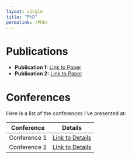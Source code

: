 ```yaml
---
layout: single
title: "PhD"
permalink: /PhD/
---
```



# Publications

- **Publication 1:** [Link to Paper](#)
- **Publication 2:** [Link to Paper](#)


# Conferences

Here is a list of the conferences I’ve presented at:

| Conference	| Details                            	|
|---------------|----------------------------------------|
| Conference 1  | [Link to Details](https://example.com/conference1) |
| Conference 2  | [Link to Details](https://example.com/conference2) |




